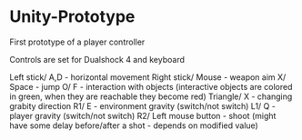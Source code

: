 # Unity-Prototype
First prototype of a player controller

Controls are set for Dualshock 4 and keyboard

Left stick/ A,D - horizontal movement
Right stick/ Mouse - weapon aim
X/ Space - jump
O/ F - interaction with objects (interactive objects are colored in green, when they are reachable they become red)
Triangle/ X - changing grabity direction
R1/ E - environment gravity (switch/not switch)
L1/ Q - player gravity (switch/not switch)
R2/ Left mouse button - shoot (might have some delay before/after a shot - depends on modified value)

